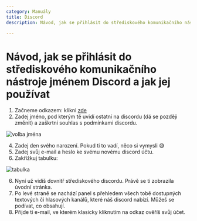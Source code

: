 ```yaml
---
category: Manuály
title: Discord
description: Návod, jak se přihlásit do střediskového komunikačního nástroje jménem [Discord](https://discord.com/) a jak jej používat.

---
```


# Návod, jak se přihlásit do střediskového komunikačního nástroje jménem **Discord** a jak jej používat

 1. Začneme odkazem: klikni [zde](https://discord.gg/DFNyPvFENM)
 2. Zadej jméno, pod kterým tě uvidí ostatní na discordu (dá se později změnit) a zaškrtni souhlas s podmínkami discordu.

![volba jména](https://raw.githubusercontent.com/perun-litvinov/perun-litvinov.github.io/main/assets/accountcr.png)
 
 4. Zadej den svého narození. Pokud ti to vadí, něco si vymysli 😅
 5. Zadej svůj e-mail a heslo ke svému novému discord účtu.
 6. Zakřížkuj tabulku:

![tabulka](https://raw.githubusercontent.com/perun-litvinov/perun-litvinov.github.io/main/assets/closetab.png)
 
 6. Nyní už vidíš dovnitř střediskového discordu. Právě se ti zobrazila úvodní stránka.
 7. Po levé straně se nachází panel s přehledem všech tobě dostupných textových či hlasových kanálů, které náš discord nabízí. Můžeš se podívat, co obsahují.
 8. Přijde ti e-mail, ve kterém klasicky kliknutím na odkaz ověříš svůj účet.
